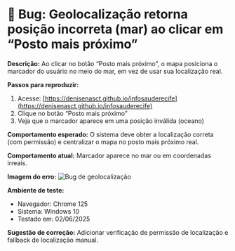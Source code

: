 # 🐛 Bug: Geolocalização retorna posição incorreta (mar) ao clicar em “Posto mais próximo”

**Descrição:**
Ao clicar no botão “Posto mais próximo”, o mapa posiciona o marcador do usuário no meio do mar, em vez de usar sua localização real.

**Passos para reproduzir:**
1. Acesse: [https://denisenasct.github.io/infosauderecife](https://denisenasct.github.io/infosauderecife)
2. Clique no botão “Posto mais próximo”
3. Veja que o marcador aparece em uma posição inválida (oceano)

**Comportamento esperado:**
O sistema deve obter a localização correta (com permissão) e centralizar o mapa no posto mais próximo real.

**Comportamento atual:**
Marcador aparece no mar ou em coordenadas irreais.

**Imagem do erro:**
![Bug de geolocalização](https://denisenasct.github.io/infosauderecife/img/bug2.JPG)

**Ambiente de teste:**
- Navegador: Chrome 125
- Sistema: Windows 10
- Testado em: 02/06/2025

**Sugestão de correção:**
Adicionar verificação de permissão de localização e fallback de localização manual.
